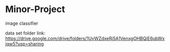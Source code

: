 # Minor-Project
image classifier

data set folder link: https://drive.google.com/drive/folders/1UvWZdxeRj5A1VenxgOHBQiE6ubWxjqw5?usp=sharing
